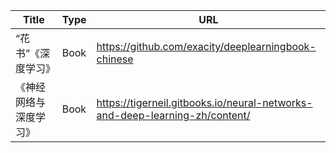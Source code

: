 
| Title                  |  Type   | URL                                                                         |
| ---------------------- | --- | --------------------------------------------------------------------------- |
| “花书”《深度学习》     |   Book  | https://github.com/exacity/deeplearningbook-chinese                         |
| 《神经网络与深度学习》 |  Book   | https://tigerneil.gitbooks.io/neural-networks-and-deep-learning-zh/content/ |
